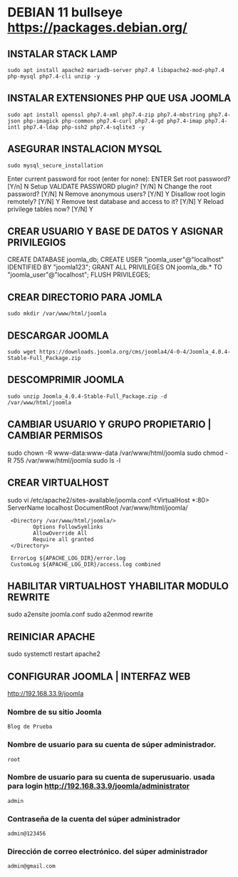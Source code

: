 # DEBIAN 11 bullseye https://packages.debian.org/

## INSTALAR STACK LAMP
`sudo apt install apache2 mariadb-server php7.4 libapache2-mod-php7.4 php-mysql php7.4-cli unzip -y`

## INSTALAR EXTENSIONES PHP QUE USA JOOMLA
`sudo apt install openssl php7.4-xml php7.4-zip php7.4-mbstring php7.4-json php-imagick php-common php7.4-curl php7.4-gd php7.4-imap php7.4-intl php7.4-ldap php-ssh2 php7.4-sqlite3 -y`

## ASEGURAR INSTALACION MYSQL
`sudo mysql_secure_installation` 

Enter current password for root (enter for none): ENTER
Set root password? [Y/n] N
Setup VALIDATE PASSWORD plugin? [Y/N] N
Change the root password? [Y/N] N
Remove anonymous users? [Y/N] Y
Disallow root login remotely? [Y/N] Y
Remove test database and access to it? [Y/N] Y
Reload privilege tables now? [Y/N] Y

## CREAR USUARIO Y BASE DE DATOS Y ASIGNAR PRIVILEGIOS
CREATE DATABASE joomla_db;
CREATE USER "joomla_user"@"localhost" IDENTIFIED BY "joomla123";
GRANT ALL PRIVILEGES ON joomla_db.* TO "joomla_user"@"localhost";
FLUSH PRIVILEGES;

## CREAR DIRECTORIO PARA JOMLA
`sudo mkdir /var/www/html/joomla`

## DESCARGAR JOOMLA
`sudo wget https://downloads.joomla.org/cms/joomla4/4-0-4/Joomla_4.0.4-Stable-Full_Package.zip`

## DESCOMPRIMIR JOOMLA
`sudo unzip Joomla_4.0.4-Stable-Full_Package.zip -d /var/www/html/joomla`

## CAMBIAR USUARIO Y GRUPO PROPIETARIO | CAMBIAR PERMISOS
sudo chown -R www-data:www-data /var/www/html/joomla
sudo chmod -R 755 /var/www/html/joomla
sudo ls -l

## CREAR VIRTUALHOST
sudo vi /etc/apache2/sites-available/joomla.conf
<VirtualHost *:80>
     ServerName localhost
     DocumentRoot /var/www/html/joomla/
     
     <Directory /var/www/html/joomla/>
            Options FollowSymlinks
            AllowOverride All
            Require all granted
     </Directory>

     ErrorLog ${APACHE_LOG_DIR}/error.log
     CustomLog ${APACHE_LOG_DIR}/access.log combined
</VirtualHost>

## HABILITAR VIRTUALHOST YHABILITAR MODULO REWRITE
sudo a2ensite joomla.conf
sudo a2enmod rewrite

## REINICIAR APACHE
sudo systemctl restart apache2

## CONFIGURAR JOOMLA | INTERFAZ WEB
http://192.168.33.9/joomla

### Nombre de su sitio Joomla
`Blog de Prueba`

### Nombre de usuario para su cuenta de súper administrador.
`root`

### Nombre de usuario para su cuenta de superusuario. usada para login http://192.168.33.9/joomla/administrator
`admin`

### Contraseña de la cuenta del súper administrador
`admin@123456`

### Dirección de correo electrónico. del súper administrador
`admin@gmail.com`


